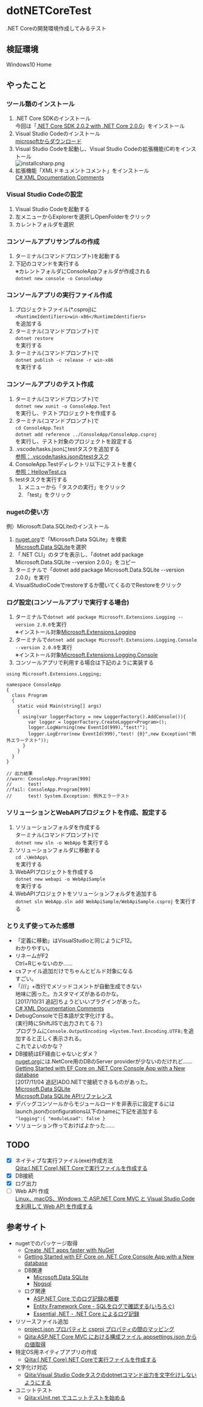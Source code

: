 # dotNETCoreTest
.NET Coreの開発環境作成してみるテスト

## 検証環境
Windows10 Home

## やったこと
### ツール類のインストール
1. .NET Core SDKのインストール  
今回は「[.NET Core SDK 2.0.2 with .NET Core 2.0.0](https://github.com/dotnet/core/blob/master/release-notes/download-archives/2.0.2-sdk-download.md)」をインストール
 1. Visual Studio Codeのインストール  
[microsoftからダウンロード](https://www.microsoft.com/ja-jp/dev/products/code-vs.aspx)
 1. Visual Studio Codeを起動し、Visual Studio Codeの拡張機能(C#)をインストール  
![installcsharp.png](installcsharp.png)
 1. 拡張機能「XMLドキュメントコメント」をインストール  
 [C# XML Documentation Comments](https://marketplace.visualstudio.com/items?itemName=k--kato.docomment)

### Visual Studio Codeの設定
1. Visual Studio Codeを起動する
1. 左メニューからExplorerを選択しOpenFolderをクリック
1. カレントフォルダを選択

### コンソールアプリサンプルの作成
1. ターミナル(コマンドプロンプト)を起動する
1. 下記のコマンドを実行する  
※カレントフォルダにConsoleAppフォルダが作成される  
  ```dotnet new console -o ConsoleApp```  

### コンソールアプリの実行ファイル作成
1. プロジェクトファイル(*.csproj)に  
  ```<RuntimeIdentifiers>win-x86</RuntimeIdentifiers>```  
  を追加する
1. ターミナル(コマンドプロンプト)で  
   ```dotnet restore```  
   を実行する
1. ターミナル(コマンドプロンプト)で  
   ```dotnet publish -c release -r win-x86```  
   を実行する

### コンソールアプリのテスト作成
1. ターミナル(コマンドプロンプト)で  
   ```dotnet new xunit -o ConsoleApp.Test```  
   を実行し、テストプロジェクトを作成する
1. ターミナル(コマンドプロンプト)で  
   ```cd ConsoleApp.Test```  
   ```dotnet add reference ../ConsoleApp/ConsoleApp.csproj```  
   を実行し、テスト対象のプロジェクトを設定する
1. .vscode/tasks.jsonにtestタスクを追加する  
   [参照：.vscode/tasks.jsonのtestタスク](https://github.com/kazenetu/dotNETCoreTest/blob/master/.vscode/tasks.json#L16-L23)
1. ConsoleApp.Testディレクトリ以下にテストを書く  
   [参照：HellowTest.cs](https://github.com/kazenetu/dotNETCoreTest/blob/master/ConsoleApp.Test/HellowTest.cs)
1. testタスクを実行する   
   1. メニューから「タスクの実行」をクリック
   1. 「test」をクリック

### nugetの使い方
例）Microsoft.Data.SQLiteのインストール
1. [nuget.org](https://www.nuget.org/)で「Microsoft.Data SQLite」を検索  
   [Microsoft.Data SQLite](https://www.nuget.org/packages/Microsoft.Data.SQLite/)を選択
1. 「.NET CLI」のタブを表示し、「dotnet add package Microsoft.Data.SQLite --version 2.0.0」をコピー
1. ターミナルで「dotnet add package Microsoft.Data.SQLite --version 2.0.0」を実行
1. VisualStudioCodeでrestoreするか聞いてくるのでRestoreをクリック

### ログ設定(コンソールアプリで実行する場合)
1. ターミナルで`dotnet add package Microsoft.Extensions.Logging --version 2.0.0`を実行  
   ※インストール対象[Microsoft.Extensions.Logging](https://www.nuget.org/packages/Microsoft.Extensions.Logging/)
1. ターミナルで`dotnet add package Microsoft.Extensions.Logging.Console --version 2.0.0`を実行  
   ※インストール対象[Microsoft.Extensions.Logging.Console](https://www.nuget.org/packages/Microsoft.Extensions.Logging.Console/)
1. コンソールアプリで利用する場合は下記のように実装する
```
using Microsoft.Extensions.Logging;

namespace ConsoleApp
{
  class Program
  {
    static void Main(string[] args)
    {
      using(var loggerFactory = new LoggerFactory().AddConsole()){
        var logger = loggerFactory.CreateLogger<Program>();
        logger.LogWarning(new EventId(999),"test!");
        logger.LogError(new EventId(999),"test! {0}",new Exception("例外エラーテスト"));
      }
    }
  }
}

// 出力結果
//warn: ConsoleApp.Program[999]
//      test!
//fail: ConsoleApp.Program[999]
//      test! System.Exception: 例外エラーテスト

```

### ソリューションとWebAPIプロジェクトを作成、設定する
1. ソリューションフォルダを作成する  
   ターミナル(コマンドプロンプト)で  
   `dotnet new sln -o WebApp` 
   を実行する
1. ソリューションフォルダに移動する  
   `cd .\WebApp\`  
   を実行する
1. WebAPIプロジェクトを作成する  
   `dotnet new webapi -o WebApiSample`  
   を実行する
1. WebAPIプロジェクトをソリューションフォルダを追加する  
   `dotnet sln WebApp.sln add WebApiSample/WebApiSample.csproj`
   を実行する


### とりえず使ってみた感想
* 「定義に移動」はVisualStudioと同じようにF12。  
   わかりやすい。
* リネームがF2  
  Ctrl+Rじゃないのか……
* csファイル追加だけでちゃんとビルド対象になる  
  すごい。
* 「///」+改行でメソッドコメントが自動生成できない  
  地味に困った。カスタマイズがあるのかな。  
  [2017/10/31 追記]ちょうどいいプラグインがあった。  
  [C# XML Documentation Comments](https://marketplace.visualstudio.com/items?itemName=k--kato.docomment)
* DebugConsoleで日本語が文字化けする。  
  (実行時にShiftJISで出力されてる？)  
  プログラムに```Console.OutputEncoding =System.Text.Encoding.UTF8;```を追加すると正しく表示される。  
  これでよいのかな？
* DB接続はEF経由じゃないとダメ？  
  [nuget.org](https://www.nuget.org/)には.NetCore用のDBのServer providerが少ないのだけれど……  
  [Getting Started with EF Core on .NET Core Console App with a New database](https://docs.microsoft.com/en-us/ef/core/get-started/netcore/new-db-sqlite)  
[2017/11/04 追記]ADO.NETで接続できるものがあった。  
  [Microsoft.Data SQLite](https://www.nuget.org/packages/Microsoft.Data.SQLite/)  
  [Microsoft.Data SQLite APIリファレンス](https://docs.microsoft.com/ja-jp/dotnet/api/microsoft.data.sqlite?view=msdata-sqlite-2.0.0)
* デバッグコンソールからモジュールロードを非表示に設定するには  
   launch.jsonのconfigurations以下のnameに下記を追加する  
`"logging":{
    "moduleLoad": false
}`
* ソリューション作っておけばよかった……


## TODO
- [X] ネイティブな実行ファイル(exe)作成方法  
[Qiita:[.NET Core].NET Coreで実行ファイルを作成する](https://qiita.com/yaegaki/items/bdf529f07552d72bc6e5)
- [X] DB接続
- [X] ログ出力
- [ ] Web API 作成  
[Linux、macOS、Windows で ASP.NET Core MVC と Visual Studio Code を利用して Web API を作成する](https://docs.microsoft.com/ja-jp/aspnet/core/tutorials/web-api-vsc)

## 参考サイト
* nugetでのパッケージ取得
  * [Create .NET apps faster with NuGet](https://www.nuget.org/)
  * [Getting Started with EF Core on .NET Core Console App with a New database](https://docs.microsoft.com/en-us/ef/core/get-started/netcore/new-db-sqlite)
  * DB関連
    * [Microsoft.Data SQLite](https://www.nuget.org/packages/Microsoft.Data.SQLite/)  
    * [Npgsql](https://www.nuget.org/packages/Npgsql/)
  * ログ関連
    * [ASP.NET Core でのログ記録の概要](https://docs.microsoft.com/ja-jp/aspnet/core/fundamentals/logging?tabs=aspnetcore2x)
    * [Entity Framework Core - SQLをログで確認する(いちろぐ)](http://ichiroku11.hatenablog.jp/entry/2017/10/02/221329)
    * [Essential .NET - .NET Core によるログ記録](https://msdn.microsoft.com/ja-jp/magazine/mt694089.aspx)
* リソースファイル追加
  * [project.json プロパティと csproj プロパティの間のマッピング](https://docs.microsoft.com/ja-jp/dotnet/core/tools/project-json-to-csproj)
  * [Qiita:ASP.NET Core MVC における構成ファイル appsettings.json からの値取得](https://qiita.com/hiromasa-masuda/items/d7e33b20d3eedee771f4)
* 特定OS用ネイティブアプリの作成
  * [Qiita:[.NET Core].NET Coreで実行ファイルを作成する](https://qiita.com/yaegaki/items/bdf529f07552d72bc6e5)
* 文字化け対応
  * [Qiita:Visual Studio Codeタスクのdotnetコマンド出力を文字化けしないようにする](https://qiita.com/masaru_b_cl/items/705b75d256b11cb82feb)
* ユニットテスト
  * [Qiita:xUnit.net でユニットテストを始める](https://qiita.com/takutoy/items/84fa6498f0726418825d)